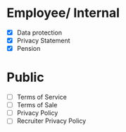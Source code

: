 # Employee/ Internal
- [x] Data protection
- [x] Privacy Statement
- [x] Pension
# Public
- [ ] Terms of Service
- [ ] Terms of Sale
- [ ] Privacy Policy
- [ ] Recruiter Privacy Policy